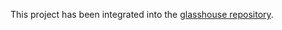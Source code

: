 This project has been integrated into the [glasshouse repository](https://github.com/leo-pfeiffer/glasshouse).
